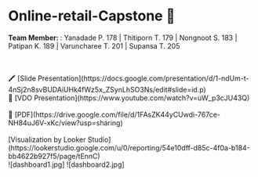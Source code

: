 # Online-retail-Capstone 📝

<b> Team Member: </b>  : Yanadade P. 178 | Thitiporn T. 179 | Nongnoot S. 183 | Patipan K. 189 | Varuncharee T. 201 | Supansa T. 205

<br>
<br>
🖍 [Slide Presentation](https://docs.google.com/presentation/d/1-ndUm-t-4nSj2n8svBUDAiUHk4fWz5x_ZSynLhSO3Ns/edit#slide=id.p)
<br>
🎥 [VDO Presentation](https://www.youtube.com/watch?v=uW_p3cJU43Q)

<br>

<br>
📃 [PDF](https://drive.google.com/file/d/1FAsZK44yCUwdi-767ce-NH84uJ6V-xKc/view?usp=sharing)
<br>

<br>
[Visualization by Looker Studio]
(https://lookerstudio.google.com/u/0/reporting/54e10dff-d85c-4f0a-b184-bb4622b927f5/page/tEnnC)
<br>
![dashboard1.jpg]
![dashboard2.jpg]